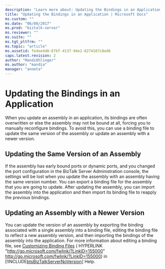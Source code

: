 ```yaml
---
description: "Learn more about: Updating the Bindings in an Application"
title: "Updating the Bindings in an Application | Microsoft Docs"
ms.custom: ""
ms.date: "06/08/2017"
ms.prod: "biztalk-server"
ms.reviewer: ""
ms.suite: ""
ms.tgt_pltfrm: ""
ms.topic: "article"
ms.assetid: fe4ee4d8-67bf-4137-94e2-8274107c8ed6
caps.latest.revision: 2
author: "MandiOhlinger"
ms.author: "mandia"
manager: "anneta"
---
```

# Updating the Bindings in an Application
When you update an assembly in an application, its bindings are often overwritten or else the assembly may not be bound at all, forcing you to manually reconfigure bindings. To avoid this, you can use a binding file to update the same version of the assembly or update an assembly with a newer version.

## Updating the Same Version of an Assembly
 If the assembly has early bound ports or dynamic ports, and you changed the port configuration in the BizTalk Server Administration console, the settings will be lost when you update the assembly with an assembly having the same version number. You can export a binding file for the assembly that you are going to update. After updating the assembly, you can import the assembly into the application and then import its binding file to reapply the previous bindings.

## Updating an Assembly with a Newer Version
 You can update the version of an assembly by exporting the binding associated with a single assembly into a binding file, editing the binding file to reflect a new assembly version, and then importing the bindings of the assembly into the application. For more information about editing a binding file, see [Customizing Binding Files](https://go.microsoft.com/fwlink/?LinkID=155000) ( HYPERLINK "<http://go.microsoft.com/fwlink/?LinkID=155000>" <http://go.microsoft.com/fwlink/?LinkID=155000>) in [!INCLUDE[btsBizTalkServerNoVersion](../includes/btsbiztalkservernoversion-md.md)] Help.
